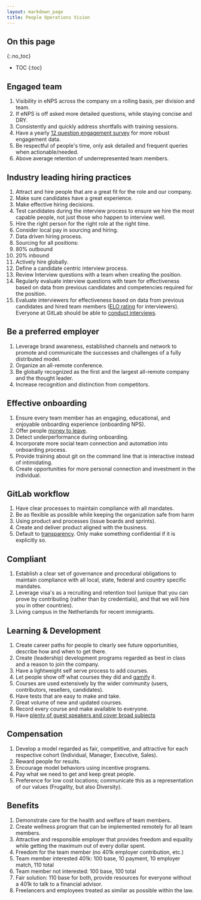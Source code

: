 ```yaml
---
layout: markdown_page
title: People Operations Vision
---
```


## On this page
{:.no_toc}

- TOC
{:toc}

## Engaged team

1. Visibility in eNPS across the company on a rolling basis, per division and team.
  1. If eNPS is off asked more detailed questions, while staying concise and DRY.
  1. Consistently and quickly address shortfalls with training sessions.
  1. Have a yearly [12 question engagement survey](http://www.goalbusters.net/uploads/2/2/0/4/22040464/gallup_q12.pdf) for more robust engagement data.
  1. Be respectful of people's time, only ask detailed and frequent queries when actionable/needed.
1. Above average retention of underrepresented team members.

## Industry leading hiring practices

1. Attract and hire people that are a great fit for the role and our company.
1. Make sure candidates have a great experience.
1. Make effective hiring decisions.
  1. Test candidates during the interview process to ensure we hire the most capable people, not just those who happen to interview well.
  1. Hire the right person for the right role at the right time.
  1. Consider local pay in sourcing and hiring.
1. Data driven hiring process.
1. Sourcing for all positions:
  1. 80% outbound
  1. 20% inbound
1. Actively hire globally.
1. Define a candidate centric interview process.
  1. Review Interview questions with a team when creating the position.
  1. Regularly evaluate interview questions with team for effectiveness based on data from previous candidates and competencies required for the position.
  1. Evaluate interviewers for effectiveness based on data from previous candidates and hired team members ([ELO rating](https://en.wikipedia.org/wiki/Elo_rating_system) for interviewers). Everyone at GitLab should be able to [conduct interviews](https://gitlab.com/gitlab-com/peopleops/issues/305).

## Be a preferred employer

1. Leverage brand awareness, established channels and network to promote and communicate the successes and challenges of a fully distributed model.
1. Organize an all-remote conference.
1. Be globally recognized as the first and the largest all-remote company and the thought leader.
1. Increase recognition and distinction from competitors.

## Effective onboarding

1. Ensure every team member has an engaging, educational, and enjoyable onboarding experience (onboarding NPS).
1. Offer people [money to leave](https://www.bloomberg.com/news/articles/2008-09-16/why-zappos-offers-new-hires-2-000-to-quitbusinessweek-business-news-stock-market-and-financial-advice).
1. Detect underperformance during onboarding.
1. Incorporate more social team connection and automation into onboarding process.
  1. Provide training about git on the command line that is interactive instead of intimidating.
  1. Create opportunities for more personal connection and investment in the individual.

## GitLab workflow

1. Have clear processes to maintain compliance with all mandates.
1. Be as flexible as possible while keeping the organization safe from harm
1. Using product and processes (issue boards and sprints).
1. Create and deliver product aligned with the business.
1. Default to [transparency](/handbook/values/#sts=Transparency). Only make something confidential if it is explicitly so.

## Compliant

1. Establish a clear set of governance and procedural obligations to maintain compliance with all local, state, federal and country specific mandates.
1. Leverage visa's as a recruiting and retention tool (unique that you can prove by contributing (rather than by credentials), and that we will hire you in other countries).
1. Living campus in the Netherlands for recent immigrants.

## Learning & Development

1. Create career paths for people to clearly see future opportunities, describe how and when to get there.
1. Create (leadership) development programs regarded as best in class and a reason to join the company.
1. Have a lightweight self serve process to add courses.
1. Let people show off what courses they did and [gamify](https://en.wikipedia.org/wiki/Gamification) it.
1. Courses are used extensively by the wider community (users, contributors, resellers, candidates).
1. Have tests that are easy to make and take.
1. Great volume of new and updated courses.
1. Record every course and make available to everyone.
1. Have [plenty of guest speakers and cover broad subjects](http://tomtunguz.com/continuing-education-picasso/)

## Compensation

1. Develop a model regarded as fair, competitive, and attractive for each respective cohort (Individual, Manager, Executive, Sales).
1. Reward people for results.
1. Encourage model behaviors using incentive programs.
1. Pay what we need to get and keep great people.
1. Preference for low cost locations; communicate this as a representation of our values (Frugality, but also Diversity).

## Benefits

1. Demonstrate care for the health and welfare of team members.
1. Create wellness program that can be implemented remotely for all team members.
1. Attractive and responsible employer that provides freedom and equality while getting the maximum out of every dollar spent.
1. Freedom for the team member (no 401k employer contribution, etc.)
  1. Team member interested 401k: 100 base, 10 payment, 10 employer match, 110 total
  1. Team member not interested: 100 base, 100 total
  1. Fair solution: 110 base for both, provide resources for everyone without a 401k to talk to a financial advisor.
1. Freelancers and employees treated as similar as possible within the law.
